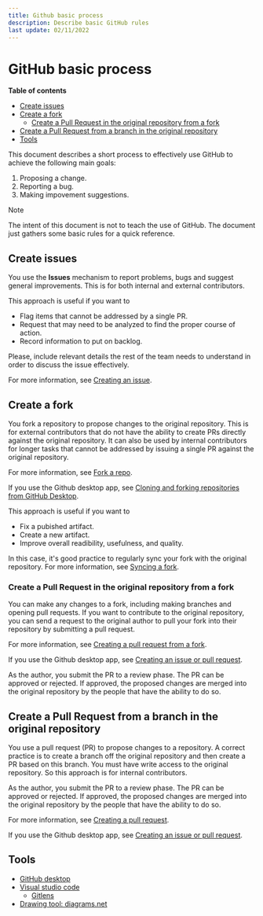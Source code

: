 ```yaml
---
title: Github basic process
description: Describe basic GitHub rules 
last update: 02/11/2022
---
```


# GitHub basic process

**Table of contents**
- [Create issues](#create-issues)
- [Create a fork](#create-a-fork)
  - [Create a Pull Request in the original repository from a fork](#create-a-pull-request-in-the-original-repository-from-a-fork)
- [Create a Pull Request from a branch in the original repository](#create-a-pull-request-from-a-branch-in-the-original-repository)
- [Tools](#tools)

This document describes a short process to effectively use GitHub to achieve the following main goals:

1. Proposing a change. 
2. Reporting a bug. 
3. Making impovement suggestions.   

> [!NOTE]
> The intent of this document is not to teach the use of GitHub. The document just gathers some basic rules for a quick reference. 

## Create issues

You use the **Issues** mechanism to report problems, bugs and suggest general improvements. This is for both internal and external contributors. 

This approach is useful if you want to 

- Flag items that cannot be addressed by a single PR.
- Request that may need to be analyzed to find the proper course of action.
- Record information to put on backlog.  

Please, include relevant details the rest of the team needs to understand in order to discuss the issue effectively. 

For more information, see [Creating an issue](https://docs.GitHub.com/en/issues/tracking-your-work-with-issues/creating-an-issue). 


## Create a fork

You fork a repository to propose changes to the original repository.
This is for external contributors that do not have the ability to create PRs directly against the original repository. It can also be used by internal contributors for longer tasks that cannot be addressed by issuing a single PR against the original repository. 

For more information, see [Fork a repo](https://docs.github.com/en/get-started/quickstart/fork-a-repo).

If you use the Github desktop app, see [Cloning and forking repositories from GitHub Desktop](https://docs.github.com/en/desktop/contributing-and-collaborating-using-github-desktop/adding-and-cloning-repositories/cloning-and-forking-repositories-from-github-desktop). 

This approach is useful if you want to 

- Fix a pubished artifact.
- Create a new artifact.
- Improve overall readibility, usefulness, and quality.
   
In this case, it's good practice to regularly sync your fork with the original repository. 
For more information, see [Syncing a fork](https://docs.github.com/en/pull-requests/collaborating-with-pull-requests/working-with-forks/syncing-a-fork).

### Create a Pull Request in the original repository from a fork

You can make any changes to a fork, including making branches and opening pull requests. 
If you want to contribute to the original repository, you can send a request to the original author to pull your fork into their repository by submitting a pull request.

For more information, see [Creating a pull request from a fork](https://docs.github.com/en/pull-requests/collaborating-with-pull-requests/proposing-changes-to-your-work-with-pull-requests/creating-a-pull-request-from-a-fork).

If you use the Github desktop app, see [Creating an issue or pull request](https://docs.github.com/en/desktop/contributing-and-collaborating-using-github-desktop/working-with-your-remote-repository-on-github-or-github-enterprise/creating-an-issue-or-pull-request). 

As the author, you submit the PR to a review phase. The PR can be approved or rejected. If approved, the proposed changes are merged into the original repository by the people that have the ability to do so.

## Create a Pull Request from a branch in the original repository

You use a pull request (PR) to propose changes to a repository. A correct practice is to create a branch off the original repository and then create a PR based on this branch. You must have write access to the original repository. So this approach is for internal contributors. 

As the author, you submit the PR to a review phase. The PR can be approved or rejected. If approved, the proposed changes are merged into the original repository by the people that have the ability to do so.

For more information, see [Creating a pull request](https://docs.github.com/en/pull-requests/collaborating-with-pull-requests/proposing-changes-to-your-work-with-pull-requests/creating-a-pull-request). 

If you use the Github desktop app, see [Creating an issue or pull request](https://docs.github.com/en/desktop/contributing-and-collaborating-using-github-desktop/working-with-your-remote-repository-on-github-or-github-enterprise/creating-an-issue-or-pull-request). 


## Tools

- [GitHub desktop](https://desktop.github.com/)
- [Visual studio code](https://code.visualstudio.com/)
  - [Gitlens](https://marketplace.visualstudio.com/items?itemName=eamodio.gitlens)
- [Drawing tool: diagrams.net](https://www.diagrams.net/)

  
